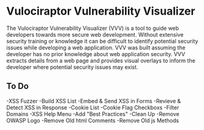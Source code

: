 Vulociraptor Vulnerability Visualizer
=========

The Vulociraptor Vulnerability Visualizer (VVV) is a tool to guide web developers towards more secure web development. Without extensive security training or knowledge it can be difficult to identify potential security issues while developing a web application. VVV was built assuming the developer has no prior knowledge about web application security. VVV extracts details from a web page and provides visual overlays to inform the developer where potential security issues may exist.

To Do
------------
-XSS Fuzzer
  -Build XSS List
  -Embed & Send XSS in Forms
  -Revieve & Detect XSS in Response
-Cookie List
  -Cookie Flag Checkboxs
  -Filter Domains
-XSS Help Menu
  -Add "Best Practices"
-Clean Up
  -Remove OWASP Logo
  -Remove Old html Comments
  -Remove Old js Methods
